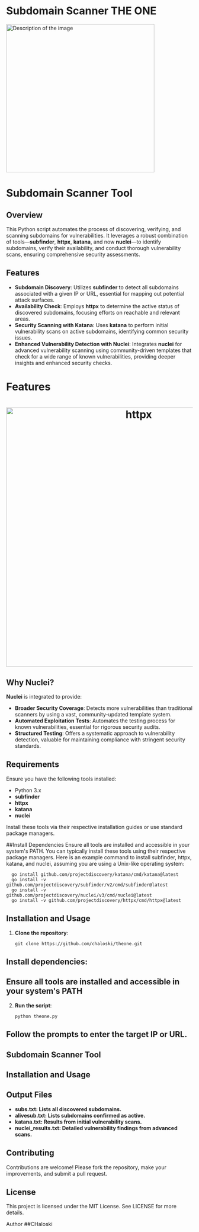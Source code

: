 # Subdomain Scanner THE ONE

<img src="https://github.com/chaloski/theone/assets/121198386/d3b21db6-c2ea-4230-af61-c123c88ae713" alt="Description of the image" width="400" height="400">

# Subdomain Scanner Tool

## Overview
This Python script automates the process of discovering, verifying, and scanning subdomains for vulnerabilities. It leverages a robust combination of tools—**subfinder**, **httpx**, **katana**, and now **nuclei**—to identify subdomains, verify their availability, and conduct thorough vulnerability scans, ensuring comprehensive security assessments.

## Features
- **Subdomain Discovery**: Utilizes **subfinder** to detect all subdomains associated with a given IP or URL, essential for mapping out potential attack surfaces.
- **Availability Check**: Employs **httpx** to determine the active status of discovered subdomains, focusing efforts on reachable and relevant areas.
- **Security Scanning with Katana**: Uses **katana** to perform initial vulnerability scans on active subdomains, identifying common security issues.
- **Enhanced Vulnerability Detection with Nuclei**: Integrates **nuclei** for advanced vulnerability scanning using community-driven templates that check for a wide range of known vulnerabilities, providing deeper insights and enhanced security checks.

# Features

<h1 align="center">
  <img src="https://github.com/chaloski/theone/assets/121198386/87d5fad7-5208-422d-ae75-760a5b25214f" alt="httpx" width="700px">
  <br>
</h1>

## Why Nuclei?
**Nuclei** is integrated to provide:
- **Broader Security Coverage**: Detects more vulnerabilities than traditional scanners by using a vast, community-updated template system.
- **Automated Exploitation Tests**: Automates the testing process for known vulnerabilities, essential for rigorous security audits.
- **Structured Testing**: Offers a systematic approach to vulnerability detection, valuable for maintaining compliance with stringent security standards.

## Requirements
Ensure you have the following tools installed:
- Python 3.x
- **subfinder**
- **httpx**
- **katana**
- **nuclei**

Install these tools via their respective installation guides or use standard package managers.

##Install Dependencies
Ensure all tools are installed and accessible in your system's PATH. You can typically install these tools using their respective package managers. Here is an example command to install subfinder, httpx, katana, and nuclei, assuming you are using a Unix-like operating system:

 ```console
   go install github.com/projectdiscovery/katana/cmd/katana@latest
   go install -v github.com/projectdiscovery/subfinder/v2/cmd/subfinder@latest
   go install -v github.com/projectdiscovery/nuclei/v3/cmd/nuclei@latest
   go install -v github.com/projectdiscovery/httpx/cmd/httpx@latest
 ```

## Installation and Usage
1. **Clone the repository**:
   ```console
   git clone https://github.com/chaloski/theone.git

## Install dependencies:

## Ensure all tools are installed and accessible in your system's PATH
2. **Run the script**:
   ```console
   python theone.py

## Follow the prompts to enter the target IP or URL.

## Subdomain Scanner Tool   

## Installation and Usage

## Output Files
- **subs.txt: Lists all discovered subdomains.**
- **alivesub.txt: Lists subdomains confirmed as active.**
- **katana.txt: Results from initial vulnerability scans.**
- **nuclei_results.txt: Detailed vulnerability findings from advanced scans.**

## Contributing
Contributions are welcome! Please fork the repository, make your improvements, and submit a pull request.

## License
This project is licensed under the MIT License. See LICENSE for more details.

Author
##CHaloski
